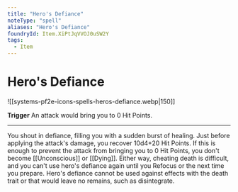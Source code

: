 ```yaml
---
title: "Hero's Defiance"
noteType: "spell"
aliases: "Hero's Defiance"
foundryId: Item.XiPtJqVVOJ0uSW2Y
tags:
  - Item
---
```


# Hero's Defiance
![[systems-pf2e-icons-spells-heros-defiance.webp|150]]

**Trigger** An attack would bring you to 0 Hit Points.

* * *

You shout in defiance, filling you with a sudden burst of healing. Just before applying the attack's damage, you recover 10d4+20 Hit Points. If this is enough to prevent the attack from bringing you to 0 Hit Points, you don't become [[Unconscious]] or [[Dying]]. Either way, cheating death is difficult, and you can't use hero's defiance again until you Refocus or the next time you prepare. Hero's defiance cannot be used against effects with the death trait or that would leave no remains, such as disintegrate.

